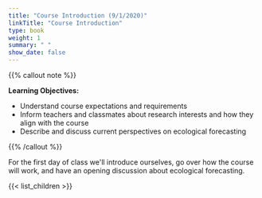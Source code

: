 ```yaml
---
title: "Course Introduction (9/1/2020)"
linkTitle: "Course Introduction"
type: book
weight: 1
summary: " "
show_date: false
---
```


{{% callout note %}}

**Learning Objectives:**
* Understand course expectations and requirements
* Inform teachers and classmates about research interests and how they align with the course
* Describe and discuss current perspectives on ecological forecasting

{{% /callout %}}

For the first day of class we'll introduce ourselves, go over how the course will work, and have an opening discussion about ecological forecasting.

{{< list_children >}}
